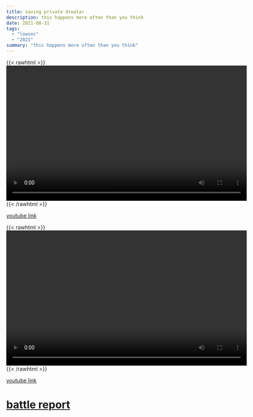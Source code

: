 ```yaml
---
title: saving private drealar
description: this happens more often than you think
date: 2021-08-31
tags:
  - "lowsec"
  - "2021"
summary: "this happens more often than you think"
---
```


{{< rawhtml >}}<video width="640" height="360" controls>
<source src="https://crowdfile.net/snuffed/saving-private-drealar.mp4" type="video/mp4">
Your browser does not support the video tag.</video>{{< /rawhtml >}}

[youtube link](https://www.youtube.com/watch?v=AAalHmk3kR4)

{{< rawhtml >}}<video width="640" height="360" controls>
<source src="https://crowdfile.net/snuffed/saving-private-drealar-2.mp4" type="video/mp4">
Your browser does not support the video tag.</video>{{< /rawhtml >}}

[youtube link](https://www.youtube.com/watch?v=JiD4DUk0CbI)

# [battle report](https://br.evetools.org/related/30005296/202108311600)
